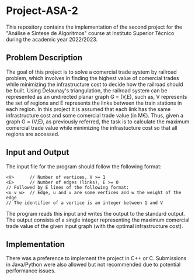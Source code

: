# Project-ASA-2
This repository contains the implementation of the second project for the "Análise e Síntese de Algoritmos" course at Instituto Superior Técnico during the academic year 2022/2023.
## Problem Description
The goal of this project is to solve a comercial trade system by railroad problem, which involves in finding the highest value of comercial trades while minimizing the infrastructure cost to decide how the railroad should be built. Using Delaunay's triangulation, the railroad system can be represented as an undirected planar graph G = (V,E), such as, V represents the set of regions and E represents the links between the train stations in each region.
In this project it is assumed that each link has the same infrastructure cost and some comercial trade value (in M€). Thus, given a graph G = (V,E), as previously referred, the task is to calculate the maximum comercial trade value while minimizing the infrastucture cost so that all regions are accessed.
## Input and Output
The input file for the program should follow the following format:

```
<V>      // Number of vertices, V >= 1
<E>      // Number of edges (links), E >= 0
// Followed by E lines of the following format:
<u v w>  // Edge, u and v are some vertices and w the weight of the edge
// The identifier of a vertice is an integer between 1 and V
```

The program reads this input and writes the output to the standard output. The output consists of a single integer representing the maximum comercial trade value of the given input graph (with the optimal infrastructure cost).
## Implementation
There was a preference to implement the project in C++ or C. Submissions in Java/Python were also allowed but not recommended due to potential performance issues.
